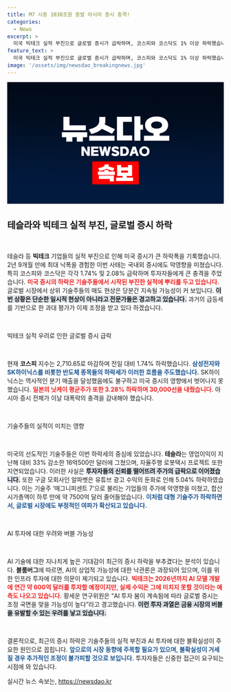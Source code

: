 ```yaml
---
title: M7 시총 1038조원 증발 아시아 증시 충격!
categories:
  - News
excerpt: >
  미국 빅테크 실적 부진으로 글로벌 증시가 급락하며, 코스피와 코스닥도 1% 이상 하락했습니다. AI 투자에 대한 과도한 기대와 불안이 커지며 추가적인 조정 가능성이 높아지고 있습니다. 클릭해 보세요!
feature_text: >
  미국 빅테크 실적 부진으로 글로벌 증시가 급락하며, 코스피와 코스닥도 1% 이상 하락했습니다. AI 투자에 대한 과도한 기대와 불안이 커지며 추가적인 조정 가능성이 높아지고 있습니다. 클릭해 보세요!
image: '/assets/img/newsdao_breakingnews.jpg'
---
```


<p><img src="/assets/img/newsdao_breakingnews.jpg" alt="ranknews 속보" /></p>

<h2 data-ke-size="size26">테슬라와 빅테크 실적 부진, 글로벌 증시 하락</h2>

<p data-ke-size="size16">&nbsp;</p>

<p>테슬라 등 <b>빅테크</b> 기업들의 실적 부진으로 인해 미국 증시가 큰 하락폭을 기록했습니다. 2년 9개월 만에 최대 낙폭을 경험한 이번 사태는 국내외 증시에도 악영향을 미쳤습니다. 특히 코스피와 코스닥은 각각 1.74% 및 2.08% 급락하며 투자자들에게 큰 충격을 주었습니다. <b><span style="color: #ee2323;">미국 증시의 하락은 기술주들에서 시작된 부진한 실적에 뿌리를 두고 있습니다.</span></b> 글로벌 시장에서 상위 기술주들의 매도 현상은 당분간 지속될 가능성이 커 보입니다. <b><span style="background-color: #21538527;">이번 상황은 단순한 일시적 현상이 아니라고 전문가들은 경고하고 있습니다.</span></b> 과거의 급등세를 기반으로 한 과대 평가가 이제 조정을 받고 있다 하겠습니다. </p>

<p data-ke-size="size16">&nbsp;</p>

<p>빅테크 실적 우려로 인한 글로벌 증시 급락</p>

<p data-ke-size="size16">&nbsp;</p>

<p>현재 <b>코스피</b> 지수는 2,710.65로 마감하며 전일 대비 1.74% 하락했습니다. <b><span style="color: #1a5490;">삼성전자와 SK하이닉스를 비롯한 반도체 종목들의 하락세가 이러한 흐름을 주도했습니다.</span></b> SK하이닉스는 역사적인 분기 매출을 달성했음에도 불구하고 미국 증시의 영향에서 벗어나지 못했습니다. <b><span style="color: #ee2323;">일본의 닛케이 평균주가 또한 3.28% 하락하며 30,000선을 내줬습니다.</span></b> 아시아 증시 전체가 이날 대폭락의 충격을 감내해야 했습니다.</p>

<p data-ke-size="size16">&nbsp;</p>

<p>기술주들의 실적이 미치는 영향</p>

<p data-ke-size="size16">&nbsp;</p>

<p>미국의 선도적인 기술주들은 이번 하락세의 중심에 있었습니다. <b>테슬라</b>는 영업이익이 지난해 대비 33% 감소한 16억500만 달러에 그쳤으며, 자율주행 로봇택시 프로젝트 또한 지연되었습니다. 이러한 사실은 <b><span style="background-color: #21538527;">투자자들의 신뢰를 떨어뜨려 주가의 급락으로 이어졌습니다.</span></b> 또한 구글 모회사인 알파벳은 유튜브 광고 수익의 둔화로 인해 5.04% 하락하였습니다. 이는 기술주 ‘매그니피센트 7’으로 불리는 기업들의 주가에 악영향을 미쳤고, 합산 시가총액이 하루 만에 약 7500억 달러 줄어들었습니다. <b><span style="color: #1a5490;">이처럼 대형 기술주가 하락하면서, 글로벌 시장에도 부정적인 여파가 확산되고 있습니다.</span></b></p>

<p data-ke-size="size16">&nbsp;</p>

<p>AI 투자에 대한 우려와 버블 가능성</p>

<p data-ke-size="size16">&nbsp;</p>

<p>AI 기술에 대한 지나치게 높은 기대감이 최근의 증시 하락을 부추겼다는 분석이 있습니다. <b>블룸버그</b>에 따르면, AI의 상업적 가능성에 대한 낙관론은 과장되어 있으며, 이를 위한 인프라 투자에 대한 의문이 제기되고 있습니다. <b><span style="color: #ee2323;">빅테크는 2026년까지 AI 모델 개발에 연간 약 600억 달러를 투자할 예정이지만, 실제 수익은 그에 미치지 못할 것이라는 예측도 나오고 있습니다.</span></b> 황세운 연구위원은 “AI 투자 붐이 계속됨에 따라 글로벌 증시는 조정 국면을 맞을 가능성이 높다”라고 경고했습니다. <b><span style="background-color: #21538527;">이런 투자 과열은 금융 시장의 버블을 유발할 수 있는 우려를 낳고 있습니다.</span></b> </p>

<p data-ke-size="size16">&nbsp;</p>

<p>결론적으로, 최근의 증시 하락은 기술주들의 실적 부진과 AI 투자에 대한 불확실성이 주요한 원인으로 꼽힙니다. <b><span style="color: #1a5490;">앞으로의 시장 동향에 주목할 필요가 있으며, 불확실성이 거세질 경우 추가적인 조정이 불가피할 것으로 보입니다.</span></b> 투자자들은 신중한 접근이 요구되는 시점에 와 있습니다.</p>
실시간 뉴스 속보는, <a href="https://newsdao.kr" rel="dofollow">https://newsdao.kr</a>


